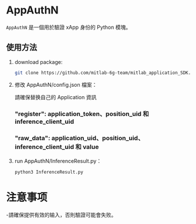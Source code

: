 # AppAuthN

`AppAuthN` 是一個用於驗證 xApp 身份的 Python 模塊。

## 使用方法

1. download package:

    ```bash
   git clone https://github.com/mitlab-6g-team/mitlab_application_SDK.git
    
3. 修改 AppAuthN/config.json 檔案：

    請確保替换自己的 Application 資訊
    ### "register": application_token、position_uid 和 inference_client_uid
    ### "raw_data": application_uid、position_uid、inference_client_uid 和 value

4. run AppAuthN/InferenceResult.py：

   ```bash
   python3 InferenceResult.py

# 注意事项

-請確保提供有效的输入，否則驗證可能會失败。
